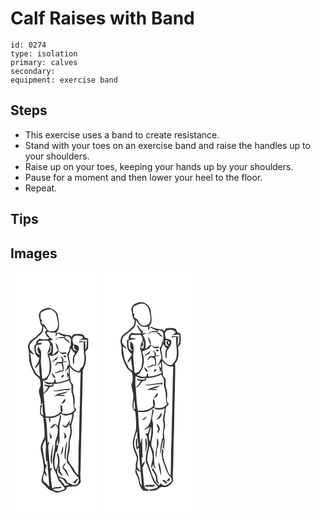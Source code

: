 # Calf Raises with Band
> 

``` 
id: 0274 
type: isolation 
primary: calves 
secondary:  
equipment: exercise band 
``` 

## Steps

 - This exercise uses a band to create resistance.
 - Stand with your toes on an exercise band and raise the handles up to your shoulders.
 - Raise up on your toes, keeping your hands up by your shoulders.
 - Pause for a moment and then lower your heel to the floor.
 - Repeat.

## Tips


## Images

<svg width="144" height="384" viewBox="0 0 108 288" xmlns="http://www.w3.org/2000/svg">
  <g fill="#FFF">
    <path d="M0 0h108v288H0V0m36.9 46.05c-2.28 2.05-3.51 5.59-2.44 8.58 1.03 3.38.49 7.47 3.37 10.05-.05 1.81.2 3.71-.53 5.44-.84 2.86-3.83 4.15-5.62 6.34-2.64 3.17-7.05 4.39-9.14 8.08-1.24 2.25-2.09 5-1.26 7.54 1.74 5.46.33 11.32 1.8 16.83 1.24 4.42 3.37 8.5 5.25 12.67 1.58 3.16 5.6 4.2 6.95 7.52.56 1.9.74 3.91.82 5.9.16 2.84-2.01 5.17-2.08 7.97.56 5.26 3.1 10.26 2.32 15.64.37.03 1.1.09 1.47.11.39-.89.77-1.78 1.14-2.68-.96 5.33-.37 10.74.31 16.07-.57-.38-1.71-1.12-2.28-1.49-.85-3.85-.09-7.74.97-11.46-.57.24-1.7.73-2.27.97.13 3.26-.42 6.51-.13 9.77.15 2.74 4.23 3.2 3.97 6.05.57 7.35 1.73 14.71 1.35 22.09-2.09 5.05-5.56 10.17-4.41 15.91 1.54 9.7 5.63 19.74 2.2 29.49-.99 3.26-2.93 7.93.43 10.44 2.41 2.04 4.42 4.49 6.71 6.66 1.8 1.8 4.62 1.59 6.61 3.07 3.75 2.74 8.36-.01 12.16-1.21 1.81-.41 2.81-2 2.82-3.79 2.81-.89 5.69-1.53 8.66-1.28 3.55.26 6.72-2.4 8.34-5.31-.51-4.98-.92-9.95-.29-14.95.33-26.52 1.42-53.02 1.7-79.55.69-13.3.45-26.64 1.02-39.94 3.89-6.47 4.79-14.48 2.77-21.76 1.38-1.72 3.67-3.25 3.55-5.71.15-3.37.13-6.74.02-10.11-1.31-.43-2.62-.86-3.94-1.26-.73-1.25-1.27-2.66-2.36-3.65-3.73-1.31-7.87-1.02-11.67-.1-.58 1.01-1.17 2.02-1.75 3.04l-2.29-2.13c-4.49-.29-8.97-1.03-13.03-3.06-.83.16-2.49.47-3.32.62.97-1.88 2.25-3.6 3.07-5.56 1.02-4.95-.22-9.97-.85-14.88-.42-4.89-4.86-8.43-9.38-9.5-3.76-1.24-7.37 1.13-10.74 2.53z"/>
    <path d="M37.21 48.03c3.77-1.85 8.08-4.06 12.37-2.72 2.17 1.36 4.58 3.08 5.22 5.71 1.32 4.98 2.87 10.18 1.86 15.37-1.41 4.2-6.44 6.09-10.42 4.41-2.68-1.44-3.34-4.65-5.02-6.94-1.2-.88-2.73-1.27-3.76-2.36-.93-1.29.04-2.6.52-3.84-.43-.27-1.3-.8-1.73-1.07-.09-2.76-1.14-6.36.96-8.56zM39.44 64.63c1.37 1.9 2.72 3.84 4.31 5.58-.8.44-1.6.86-2.41 1.28.91 2.96 1.92 6.91 5.4 7.66-.66.49-1.31.99-1.95 1.5-3.31.04-6.69.46-9.88-.64-2.56 1.39-4.44 3.8-4.36 6.82-.41.24-1.24.71-1.66.95-.63 5.69.07 12.68 5.92 15.43-.8 1.85-1.07 3.87-1.81 5.73-1.56 2.16-3.36 4.25-3.75 6.99 2.31-1.32 3.33-3.97 5.33-5.66-.5 5.09.18 10.19.9 15.22-2.67-1.79-5.54-3.61-6.25-7-4.68-6.39-4.29-14.58-5.66-22.02 1.52 1.01 3.06 2.02 4.72 2.8-1.24-2.48-3.15-4.5-4.99-6.54-.58-2.4-.73-5.37.97-7.38 2.26-3.15 5.97-4.74 8.55-7.57 1.99-2.21 5.04-3.71 5.83-6.78.8-2.03.89-4.22.79-6.37z"/>
    <path d="M43.17 72.95c.64-.44 1.28-.88 1.93-1.31 2.86 1.43 6.1 1.33 9.18.91-.07 1.64-.04 3.29 0 4.93.74-1.43 1.56-2.84 2.63-4.06 2.63 1.97 5.73 3.04 8.72 4.32-3.9.4-10.23-.57-11.55 4.34 1.02-.86 1.99-1.79 2.95-2.71 2.61-.09 5.22-.15 7.84-.27l-.55 1.28c2.57 1.39 4.72 3.38 6.99 5.18-.63-3.06-3.27-4.8-5.97-5.87.16-.67.49-2.01.65-2.69 2.98-.35 5.42 1.03 6.68 3.77-.4 2.51-.44 5.06-.33 7.61-.33.36-.98 1.09-1.3 1.45.18 3.1-1.09 5.87-3 8.23.33 3 .79 5.99 1.7 8.88.24 1.82 1.24 4.59-1.18 5.38-.45 1.47-.91 2.94-1.37 4.41-.88.87-1.74 1.76-2.58 2.66 2.16-.74 3.89-2.24 5.2-4.09-.16 2.66-.02 5.31.23 7.95-.76-1.35-1.57-2.66-2.55-3.85.3 2.68.65 5.35.9 8.04.4-.93 1.21-2.8 1.61-3.74.09 1.61.05 3.23-.05 4.84-4.7 2.47-9.94 3.34-15.13 4.13-.48-.87-.98-1.84-.46-2.84-.42-.56-.83-1.1-1.24-1.65-.39 1.46-.8 2.93-1.26 4.37-3.96.7-7.83-.35-11.58-1.58 1.46 3.73 6.97 4.57 10.18 2.87-.21.77-.42 1.55-.61 2.33-2.89.07-5.71-.43-8.51-1.05l-1.29.96c1.69.68 3.43 1.24 5.16 1.81-1.3 2.86-3.22 5.35-5.58 7.43-.41-4.9-.74-9.82-.47-14.74 1.9-.68 4.48-.75 5.37-2.91 1.19-2.23 2.51-4.4 3.51-6.72 2.13-7.1.39-14.4-1.69-21.27.67.3 2.03.9 2.71 1.19 3.31-.93 7.88-1.55 8.39-5.79 1.56 1.25 3.03 2.7 4.88 3.55 1.74.03 3.43-.54 5.12-.89-.72-2.18-2.88-1.05-4.5-.99-2.25.41-4.07-1.36-5.8-2.51 1.12-3.56-1.1-6.88-3.22-9.55.59 3.26 1.77 6.37 2.83 9.49-2.05 2.04-4.18 4-6.61 5.58 1.09-4.56 1.38-9.31.25-13.89-.99-.91-1.97-1.82-2.95-2.74 1.09-1.79 3.05-1.98 4.98-2.07-4.76-.23-6.8-4.74-9.26-8.11m20.6 28.08c.2 1.28 2.91 2.1 2.95.35-.19-1.29-2.91-2.08-2.95-.35M49.5 108.5c2.09-1.33 4.18-2.67 6.37-3.83.38-1.16.77-2.31 1.14-3.47-2.31 2.65-5.87 4.09-7.51 7.3m10.31-6.92c.71.9 1.44 1.79 2.18 2.67-.08 1.22-.16 2.44-.25 3.67-1.82.04-3.65-.05-5.46.17-1.53 1.41-2.42 3.34-3.33 5.18 1.45-1.14 2.73-2.46 3.99-3.79 1.32.1 2.64.19 3.96.27 1.59 2.74 2.19 5.82 1.53 8.95-.84-.14-2.54-.41-3.38-.55-1.09.72-2.17 1.44-3.25 2.17-.79.09-2.38.25-3.17.33 2.06 1.77 4.58.34 6.49-.9 1.47-.16 2.94-.32 4.42-.47.52-3.69.23-7.4-.99-10.93 1.79-.31 4.03.26 5.26-1.49l-4.69.84c1.18-2.82-.02-5.92-3.31-6.12m-10.49 19.27c.8 2.55 1.48 6.13 4.81 6.21-.97-2.51-2.75-4.53-4.81-6.21m14.04 2.33c-1.3.45-2.58 2.08-2.14 3.48 1.45.58 3.73-2.76 2.14-3.48z"/>
    <path d="M75.69 77.93c2.54-2.79 6.78-1.26 10-.82l1.48 2.2c-1.63 1.04-3.41 1.8-5.24 2.43 3.18-.26 6.37-.59 9.57-.47l.61 2.57c-3.07-.35-6.14-.72-9.22-.94-.18.42-.55 1.26-.73 1.68 1.87-.16 3.74-.33 5.61-.51-.04 5.51-.1 11.07.82 16.52.5 4.48-.37 9.03-1.94 13.23-.48.21-1.45.64-1.93.85-.94 1.6-1.47 4.48-3.83 4.36-3.92-1.16-7.14-4.04-9.47-7.33 0-3.28-.68-6.49-1.39-9.67-.91-3.77 2.33-6.85 2.2-10.58 1.43 2.35 3.31 4.36 5.29 6.26-3.53 3.57-2.85 8.56-2.16 13.05.26-.29.79-.86 1.05-1.15.02-2.13-.12-4.27.01-6.4 1.19-4.45 5.98-7.38 5.71-12.32-.51-2.93-3.63-3.46-5.98-4.2l.12 4.52c.85 1.62 2.65 2.49 3.9 3.79-1.66-.59-3.31-1.21-4.95-1.82-.12-1.58-.25-3.15-.4-4.72l.99-.45c-.58-3.24-2.86-7.25-.12-10.08zM35.97 82.51c3.2.3 6.69-1.18 9.68.41 4.13 4.49-.37 10.16-1.41 14.93 1.52-.93 3.42-1.93 3.79-3.85.05-1.66-.22-3.31-.2-4.97.31-.12.95-.36 1.26-.48-.07 2.5-.27 4.99-.49 7.47-1.46.89-2.88 1.84-4.25 2.87 2.88 6.95 3.37 14.69 1.92 22.04-1.09 3.6-3.82 7.65-8.08 7.27-.73-5.72-.8-11.5-1.57-17.22-.65-4.7.47-9.4.13-14.09.03-3.09-2.42-5.27-3.54-7.97-.3 1.25-.62 2.48-.95 3.72.32 1.32.61 2.65.88 3.98.82.91 1.62 1.82 2.41 2.75-1.84-.24-3.34-1.25-4.48-2.66-.68-2.92-.89-5.9-.05-8.82 2.16-.6 4.41-.8 6.59-1.28.38-2.42-3.55-1.01-4.98-1.72.82-1.16 1.57-2.82 3.34-2.38z"/>
    <path d="M89.21 84.25l2.44-.1c-.45 3.02.35 6.42-1.91 8.89.02-2.94.65-5.98-.53-8.79zM70.66 113.26c3.29 3.95 7.93 8.42 13.55 6.96-.88 16.56-.51 33.18-1.29 49.75-.49 13-.29 26.03-1.16 39.02-.12 11.54-.19 23.08-.47 34.62-3.71-2.2-4.47-6.65-7.14-9.74-2.04-2.39-3.45-5.2-5.07-7.88-.06-3.41.46-6.78 1.37-10.06 1.5-5.48-.41-11.39 1.74-16.75 1.73-4.57 1.53-9.53.78-14.27.54-4.72 2.87-9.15 2.79-14.01-.17-2.24 2.15-3.45 3.26-5.12-.88-1.78-2.83-3.42-2.43-5.59.73-4.7.79-9.62-.89-14.13-1.35-3.48-.02-7.22-.62-10.81-1-1.24-1.95-2.51-2.93-3.75-1.03-6.03-.88-12.16-1.49-18.24z"/>
    <path d="M51.49 134.14c6.4.39 12.8-1.41 18.63-3.94 1 1.98 2.23 3.85 3.07 5.91.04 3.33-.63 6.73.67 9.93 2.34 6.37.59 13.42 3.19 19.69-1.71 1.34-3.31 2.86-5.26 3.85-3.34 1.26-6.92.35-10.37.32 1.55-2.8.58-5.99.56-8.99-.54-.62-1.09-1.24-1.64-1.86-.4 2.83-.61 5.73.24 8.51-4.56 5.24-11.78 6.36-18.36 5.76-1.44-8.85-1.29-17.88-2.73-26.73 2.75-2.39 5.81-4.67 7.15-8.21 1.72-.54 3.44-1.11 5.15-1.7-.08-.64-.23-1.9-.3-2.54m-1.73 8.43c4.74 1.11 9.55.28 14.21-.75 2.64-.73 6.5 1.47 8.06-1.5-7.48-.74-14.79 2.09-22.27 2.25m2.39 6.6c4.35-1.68 8.81.24 13.26-.45-1.84-1.75-4.45-1.07-6.72-1.07 3.2-1.43 7.39-1.38 9.68-4.31-5.49 1.61-11.56 2.28-16.22 5.83m12.97 2.98c-1.4 2.13-2.9 4.2-4.26 6.36 2.41-.74 6.7-3.65 4.26-6.36z"/>
    <path d="M60.22 170.19c2.19.9 4.33 2.21 6.8 2.11 2.44-.21 4.78-1.02 7.14-1.63-.22 3.75-1.27 7.35-2.16 10.98-.28.2-.84.62-1.12.82.08-1.19.23-3.57.3-4.76-1.94 2.29-2.65 5.55-5.14 7.37-1.42-.62-2.77-1.37-4.15-2.05.96 1.92 2.55 4.05 5 3.67 1.78-.84 3.14-2.45 3.52-4.41.76 2.55 1.19 5.19 1.48 7.83.43 5.44-2.63 10.43-2.32 15.86.57 7.68-3.37 15.13-1.59 22.78 4.85 4.78 6.7 11.81 11.94 16.26 2.14 1.86 2.79 4.98 1.44 7.49-.81 2.61-3.89 2.67-6.04 3.46-2.06-1.59-4.49-2.51-6.97-3.19-.86-1.44-1.58-2.98-2.64-4.29-2.34-2.04-5.69-2.06-8.28-3.64-1.68-3.61-2.11-7.69.23-11.15-.09 2.11-.64 4.24-.24 6.33 1.37 1.95 3.26 3.46 4.91 5.16-.14-2.26-1.4-4.05-2.69-5.8-.48-2.22.6-4.95-1.34-6.66 1.17-5.21.66-10.67-1.61-15.51-1.57.14-.51 3-.48 3.93 1.39 5.43 1.08 11.34-1.85 16.23-3.09-6.92-1.07-14.77.1-21.95.35.08 1.05.23 1.4.3.85-2.78 1.18-5.69 1.73-8.54-1.02.01-1.76.6-2.34 1.4.25-3.02.51-6.08 1.49-8.96.14 2.5-.48 5.25 1.12 7.43 2.17-6.23.25-12.67 1.08-19.04-.98-5.34 1.93-10.3 1.75-15.58-.3-.3-.9-.91-1.2-1.21-.56 4.65-1.65 9.2-2.8 13.74-.39-.52-1.17-1.55-1.56-2.06-.9-.18-1.81-.35-2.71-.53-1.74 1.52-3.53 2.99-5.12 4.68 3.07.74 4.87-2.01 6.65-3.93 3.97 3.19 3.01 8.41 2.17 12.81-.94 3.35-2.75 6.52-2.56 10.11-.04 7.42-2.82 14.51-2.72 21.92 0 2.82.77 5.56 1.16 8.33 2.05 4.04 4.09 8.13 5.11 12.57.45 2.35 2.87 3.42 4.05 5.34 1.15 1.77 2.6 3.31 3.84 5.03-.07 1.65-1.9 1.98-3.11 2.57-3.5 1.65-7.85 1.12-11.09-.82 3.21-2.29 7.4-.21 10.71-2.43-1.17-1.71-2.96-.61-4.48-.27-2.52-.74-4.81.35-6.99 1.49-1.21-6.51-1.7-13.12-2.01-19.72-.2-1.74 1.08-3.1 1.79-4.57l-2.38.24c-.54-8.26-1.54-16.49-2.09-24.75-.33-2.43.68-4.69 1.5-6.9-.55.19-1.65.56-2.21.74-.82-9.94-.51-19.95-2.41-29.79.96 0 2.88-.01 3.84-.01.12 1.61.23 3.23.34 4.85.35-.01 1.04-.01 1.38-.01-.09-1.56-.19-3.12-.3-4.68 4.76.13 9.21-1.9 12.73-4.99m-12.23 30.06c2.64-.37.78-3.48 1.04-5.13l-1.06.59c-.1-1.17-.19-2.35-.28-3.52l1.14-.65c-3.07 1.42-1.64 6.07-.84 8.71m15.79-8.14c.35 1.37.74 2.74 1.17 4.09-.22 1.16-.44 2.33-.55 3.52 1.14-.13 2.05-.86 2.63-1.81.38-2.42-1.64-4.32-3.25-5.8m2.26 16.88c-.66 4.95-1.73 10.01-.82 15.01l1.29 1.07c-.78-7.29.87-14.47 1.54-21.68a12.215 12.215 0 0 0-2.01 5.6m-17.32 9.5c-.34 3.95-1.46 8.55 1.09 12.01.17-7.91.16-15.86 1.67-23.66-2.04 3.51-1.93 7.77-2.76 11.65m14.15-9.72c-1.11 3.56-1.89 7.22-2.45 10.91 2.88-2.63 3.26-7.28 2.45-10.91m-.59 25.94c2.94 3.5 4.94 7.61 7.48 11.37-.21-2.83-1.35-5.44-2.72-7.89a623.66 623.66 0 0 1-3.53-3.74c.94-1.6 1.82-3.24 2.6-4.92-2.64.32-2.82 3.26-3.83 5.18m15.22 15.94c-.87.45-1.74.89-2.61 1.34 1.09.69 2.19 1.38 3.28 2.07.17-.59.52-1.79.69-2.39.83-1.17 1.63-2.36 2.39-3.58-1.94-.37-2.84 1.2-3.75 2.56zM41.82 200.91c1.72 8.77-.66 17.63 1.13 26.37.3-.13.91-.4 1.22-.54.41 10.42 2.15 20.74 2.34 31.16-1.92-2.89-4.66-4.95-7.2-7.23-.92-3.13.49-6.36 1.21-9.39.82 1.4 1.62 2.8 2.47 4.19 1.05-2.58-.55-4.9-1.49-7.22.52-2.16 1.23-4.25 1.84-6.38l-1.72-1.4c-.28-2.19-.59-4.37-1.13-6.51-1.28-4.55-1.07-9.35-2.26-13.92.53-3.25 2.22-6.17 3.59-9.13z"/>
    <path d="M57.91 246.61c2.56.99 5.66 1.74 6.87 4.52 1.05 2.51 3.47 3.74 5.98 4.35-1.95-.09-3.8.5-5.56 1.28-1.53-4.08-5.58-6.28-7.29-10.15z"/>
  </g>
  <g fill="#333">
    <path d="M36.9 46.05c3.37-1.4 6.98-3.77 10.74-2.53 4.52 1.07 8.96 4.61 9.38 9.5.63 4.91 1.87 9.93.85 14.88-.82 1.96-2.1 3.68-3.07 5.56.83-.15 2.49-.46 3.32-.62 4.06 2.03 8.54 2.77 13.03 3.06l2.29 2.13c.58-1.02 1.17-2.03 1.75-3.04 3.8-.92 7.94-1.21 11.67.1 1.09.99 1.63 2.4 2.36 3.65 1.32.4 2.63.83 3.94 1.26.11 3.37.13 6.74-.02 10.11.12 2.46-2.17 3.99-3.55 5.71 2.02 7.28 1.12 15.29-2.77 21.76-.57 13.3-.33 26.64-1.02 39.94-.28 26.53-1.37 53.03-1.7 79.55-.63 5-.22 9.97.29 14.95-1.62 2.91-4.79 5.57-8.34 5.31-2.97-.25-5.85.39-8.66 1.28-.01 1.79-1.01 3.38-2.82 3.79-3.8 1.2-8.41 3.95-12.16 1.21-1.99-1.48-4.81-1.27-6.61-3.07-2.29-2.17-4.3-4.62-6.71-6.66-3.36-2.51-1.42-7.18-.43-10.44 3.43-9.75-.66-19.79-2.2-29.49-1.15-5.74 2.32-10.86 4.41-15.91.38-7.38-.78-14.74-1.35-22.09.26-2.85-3.82-3.31-3.97-6.05-.29-3.26.26-6.51.13-9.77.57-.24 1.7-.73 2.27-.97-1.06 3.72-1.82 7.61-.97 11.46.57.37 1.71 1.11 2.28 1.49-.68-5.33-1.27-10.74-.31-16.07-.37.9-.75 1.79-1.14 2.68-.37-.02-1.1-.08-1.47-.11.78-5.38-1.76-10.38-2.32-15.64.07-2.8 2.24-5.13 2.08-7.97-.08-1.99-.26-4-.82-5.9-1.35-3.32-5.37-4.36-6.95-7.52-1.88-4.17-4.01-8.25-5.25-12.67-1.47-5.51-.06-11.37-1.8-16.83-.83-2.54.02-5.29 1.26-7.54 2.09-3.69 6.5-4.91 9.14-8.08 1.79-2.19 4.78-3.48 5.62-6.34.73-1.73.48-3.63.53-5.44-2.88-2.58-2.34-6.67-3.37-10.05-1.07-2.99.16-6.53 2.44-8.58m.31 1.98c-2.1 2.2-1.05 5.8-.96 8.56.43.27 1.3.8 1.73 1.07-.48 1.24-1.45 2.55-.52 3.84 1.03 1.09 2.56 1.48 3.76 2.36 1.68 2.29 2.34 5.5 5.02 6.94 3.98 1.68 9.01-.21 10.42-4.41 1.01-5.19-.54-10.39-1.86-15.37-.64-2.63-3.05-4.35-5.22-5.71-4.29-1.34-8.6.87-12.37 2.72m2.23 16.6c.1 2.15.01 4.34-.79 6.37-.79 3.07-3.84 4.57-5.83 6.78-2.58 2.83-6.29 4.42-8.55 7.57-1.7 2.01-1.55 4.98-.97 7.38 1.84 2.04 3.75 4.06 4.99 6.54-1.66-.78-3.2-1.79-4.72-2.8 1.37 7.44.98 15.63 5.66 22.02.71 3.39 3.58 5.21 6.25 7-.72-5.03-1.4-10.13-.9-15.22-2 1.69-3.02 4.34-5.33 5.66.39-2.74 2.19-4.83 3.75-6.99.74-1.86 1.01-3.88 1.81-5.73-5.85-2.75-6.55-9.74-5.92-15.43.42-.24 1.25-.71 1.66-.95-.08-3.02 1.8-5.43 4.36-6.82 3.19 1.1 6.57.68 9.88.64.64-.51 1.29-1.01 1.95-1.5-3.48-.75-4.49-4.7-5.4-7.66.81-.42 1.61-.84 2.41-1.28-1.59-1.74-2.94-3.68-4.31-5.58m3.73 8.32c2.46 3.37 4.5 7.88 9.26 8.11-1.93.09-3.89.28-4.98 2.07.98.92 1.96 1.83 2.95 2.74 1.13 4.58.84 9.33-.25 13.89 2.43-1.58 4.56-3.54 6.61-5.58-1.06-3.12-2.24-6.23-2.83-9.49 2.12 2.67 4.34 5.99 3.22 9.55 1.73 1.15 3.55 2.92 5.8 2.51 1.62-.06 3.78-1.19 4.5.99-1.69.35-3.38.92-5.12.89-1.85-.85-3.32-2.3-4.88-3.55-.51 4.24-5.08 4.86-8.39 5.79-.68-.29-2.04-.89-2.71-1.19 2.08 6.87 3.82 14.17 1.69 21.27-1 2.32-2.32 4.49-3.51 6.72-.89 2.16-3.47 2.23-5.37 2.91-.27 4.92.06 9.84.47 14.74 2.36-2.08 4.28-4.57 5.58-7.43-1.73-.57-3.47-1.13-5.16-1.81l1.29-.96c2.8.62 5.62 1.12 8.51 1.05.19-.78.4-1.56.61-2.33-3.21 1.7-8.72.86-10.18-2.87 3.75 1.23 7.62 2.28 11.58 1.58.46-1.44.87-2.91 1.26-4.37.41.55.82 1.09 1.24 1.65-.52 1-.02 1.97.46 2.84 5.19-.79 10.43-1.66 15.13-4.13.1-1.61.14-3.23.05-4.84-.4.94-1.21 2.81-1.61 3.74-.25-2.69-.6-5.36-.9-8.04.98 1.19 1.79 2.5 2.55 3.85-.25-2.64-.39-5.29-.23-7.95-1.31 1.85-3.04 3.35-5.2 4.09.84-.9 1.7-1.79 2.58-2.66.46-1.47.92-2.94 1.37-4.41 2.42-.79 1.42-3.56 1.18-5.38-.91-2.89-1.37-5.88-1.7-8.88 1.91-2.36 3.18-5.13 3-8.23.32-.36.97-1.09 1.3-1.45-.11-2.55-.07-5.1.33-7.61-1.26-2.74-3.7-4.12-6.68-3.77-.16.68-.49 2.02-.65 2.69 2.7 1.07 5.34 2.81 5.97 5.87-2.27-1.8-4.42-3.79-6.99-5.18l.55-1.28c-2.62.12-5.23.18-7.84.27-.96.92-1.93 1.85-2.95 2.71 1.32-4.91 7.65-3.94 11.55-4.34-2.99-1.28-6.09-2.35-8.72-4.32-1.07 1.22-1.89 2.63-2.63 4.06-.04-1.64-.07-3.29 0-4.93-3.08.42-6.32.52-9.18-.91-.65.43-1.29.87-1.93 1.31m32.52 4.98c-2.74 2.83-.46 6.84.12 10.08l-.99.45c.15 1.57.28 3.14.4 4.72 1.64.61 3.29 1.23 4.95 1.82-1.25-1.3-3.05-2.17-3.9-3.79l-.12-4.52c2.35.74 5.47 1.27 5.98 4.2.27 4.94-4.52 7.87-5.71 12.32-.13 2.13.01 4.27-.01 6.4-.26.29-.79.86-1.05 1.15-.69-4.49-1.37-9.48 2.16-13.05-1.98-1.9-3.86-3.91-5.29-6.26.13 3.73-3.11 6.81-2.2 10.58.71 3.18 1.39 6.39 1.39 9.67 2.33 3.29 5.55 6.17 9.47 7.33 2.36.12 2.89-2.76 3.83-4.36.48-.21 1.45-.64 1.93-.85 1.57-4.2 2.44-8.75 1.94-13.23-.92-5.45-.86-11.01-.82-16.52-1.87.18-3.74.35-5.61.51.18-.42.55-1.26.73-1.68 3.08.22 6.15.59 9.22.94l-.61-2.57c-3.2-.12-6.39.21-9.57.47 1.83-.63 3.61-1.39 5.24-2.43l-1.48-2.2c-3.22-.44-7.46-1.97-10 .82m-39.72 4.58c-1.77-.44-2.52 1.22-3.34 2.38 1.43.71 5.36-.7 4.98 1.72-2.18.48-4.43.68-6.59 1.28-.84 2.92-.63 5.9.05 8.82 1.14 1.41 2.64 2.42 4.48 2.66-.79-.93-1.59-1.84-2.41-2.75-.27-1.33-.56-2.66-.88-3.98.33-1.24.65-2.47.95-3.72 1.12 2.7 3.57 4.88 3.54 7.97.34 4.69-.78 9.39-.13 14.09.77 5.72.84 11.5 1.57 17.22 4.26.38 6.99-3.67 8.08-7.27 1.45-7.35.96-15.09-1.92-22.04 1.37-1.03 2.79-1.98 4.25-2.87.22-2.48.42-4.97.49-7.47-.31.12-.95.36-1.26.48-.02 1.66.25 3.31.2 4.97-.37 1.92-2.27 2.92-3.79 3.85 1.04-4.77 5.54-10.44 1.41-14.93-2.99-1.59-6.48-.11-9.68-.41m53.24 1.74c1.18 2.81.55 5.85.53 8.79 2.26-2.47 1.46-5.87 1.91-8.89l-2.44.1m-18.55 29.01c.61 6.08.46 12.21 1.49 18.24.98 1.24 1.93 2.51 2.93 3.75.6 3.59-.73 7.33.62 10.81 1.68 4.51 1.62 9.43.89 14.13-.4 2.17 1.55 3.81 2.43 5.59-1.11 1.67-3.43 2.88-3.26 5.12.08 4.86-2.25 9.29-2.79 14.01.75 4.74.95 9.7-.78 14.27-2.15 5.36-.24 11.27-1.74 16.75-.91 3.28-1.43 6.65-1.37 10.06 1.62 2.68 3.03 5.49 5.07 7.88 2.67 3.09 3.43 7.54 7.14 9.74.28-11.54.35-23.08.47-34.62.87-12.99.67-26.02 1.16-39.02.78-16.57.41-33.19 1.29-49.75-5.62 1.46-10.26-3.01-13.55-6.96m-19.17 20.88c.07.64.22 1.9.3 2.54-1.71.59-3.43 1.16-5.15 1.7-1.34 3.54-4.4 5.82-7.15 8.21 1.44 8.85 1.29 17.88 2.73 26.73 6.58.6 13.8-.52 18.36-5.76-.85-2.78-.64-5.68-.24-8.51.55.62 1.1 1.24 1.64 1.86.02 3 .99 6.19-.56 8.99 3.45.03 7.03.94 10.37-.32 1.95-.99 3.55-2.51 5.26-3.85-2.6-6.27-.85-13.32-3.19-19.69-1.3-3.2-.63-6.6-.67-9.93-.84-2.06-2.07-3.93-3.07-5.91-5.83 2.53-12.23 4.33-18.63 3.94m8.73 36.05c-3.52 3.09-7.97 5.12-12.73 4.99.11 1.56.21 3.12.3 4.68-.34 0-1.03 0-1.38.01-.11-1.62-.22-3.24-.34-4.85-.96 0-2.88.01-3.84.01 1.9 9.84 1.59 19.85 2.41 29.79.56-.18 1.66-.55 2.21-.74-.82 2.21-1.83 4.47-1.5 6.9.55 8.26 1.55 16.49 2.09 24.75l2.38-.24c-.71 1.47-1.99 2.83-1.79 4.57.31 6.6.8 13.21 2.01 19.72 2.18-1.14 4.47-2.23 6.99-1.49 1.52-.34 3.31-1.44 4.48.27-3.31 2.22-7.5.14-10.71 2.43 3.24 1.94 7.59 2.47 11.09.82 1.21-.59 3.04-.92 3.11-2.57-1.24-1.72-2.69-3.26-3.84-5.03-1.18-1.92-3.6-2.99-4.05-5.34-1.02-4.44-3.06-8.53-5.11-12.57-.39-2.77-1.16-5.51-1.16-8.33-.1-7.41 2.68-14.5 2.72-21.92-.19-3.59 1.62-6.76 2.56-10.11.84-4.4 1.8-9.62-2.17-12.81-1.78 1.92-3.58 4.67-6.65 3.93 1.59-1.69 3.38-3.16 5.12-4.68.9.18 1.81.35 2.71.53.39.51 1.17 1.54 1.56 2.06 1.15-4.54 2.24-9.09 2.8-13.74.3.3.9.91 1.2 1.21.18 5.28-2.73 10.24-1.75 15.58-.83 6.37 1.09 12.81-1.08 19.04-1.6-2.18-.98-4.93-1.12-7.43-.98 2.88-1.24 5.94-1.49 8.96.58-.8 1.32-1.39 2.34-1.4-.55 2.85-.88 5.76-1.73 8.54-.35-.07-1.05-.22-1.4-.3-1.17 7.18-3.19 15.03-.1 21.95 2.93-4.89 3.24-10.8 1.85-16.23-.03-.93-1.09-3.79.48-3.93 2.27 4.84 2.78 10.3 1.61 15.51 1.94 1.71.86 4.44 1.34 6.66 1.29 1.75 2.55 3.54 2.69 5.8-1.65-1.7-3.54-3.21-4.91-5.16-.4-2.09.15-4.22.24-6.33-2.34 3.46-1.91 7.54-.23 11.15 2.59 1.58 5.94 1.6 8.28 3.64 1.06 1.31 1.78 2.85 2.64 4.29 2.48.68 4.91 1.6 6.97 3.19 2.15-.79 5.23-.85 6.04-3.46 1.35-2.51.7-5.63-1.44-7.49-5.24-4.45-7.09-11.48-11.94-16.26-1.78-7.65 2.16-15.1 1.59-22.78-.31-5.43 2.75-10.42 2.32-15.86-.29-2.64-.72-5.28-1.48-7.83-.38 1.96-1.74 3.57-3.52 4.41-2.45.38-4.04-1.75-5-3.67 1.38.68 2.73 1.43 4.15 2.05 2.49-1.82 3.2-5.08 5.14-7.37-.07 1.19-.22 3.57-.3 4.76.28-.2.84-.62 1.12-.82.89-3.63 1.94-7.23 2.16-10.98-2.36.61-4.7 1.42-7.14 1.63-2.47.1-4.61-1.21-6.8-2.11m-18.4 30.72c-1.37 2.96-3.06 5.88-3.59 9.13 1.19 4.57.98 9.37 2.26 13.92.54 2.14.85 4.32 1.13 6.51l1.72 1.4c-.61 2.13-1.32 4.22-1.84 6.38.94 2.32 2.54 4.64 1.49 7.22-.85-1.39-1.65-2.79-2.47-4.19-.72 3.03-2.13 6.26-1.21 9.39 2.54 2.28 5.28 4.34 7.2 7.23-.19-10.42-1.93-20.74-2.34-31.16-.31.14-.92.41-1.22.54-1.79-8.74.59-17.6-1.13-26.37m16.09 45.7c1.71 3.87 5.76 6.07 7.29 10.15 1.76-.78 3.61-1.37 5.56-1.28-2.51-.61-4.93-1.84-5.98-4.35-1.21-2.78-4.31-3.53-6.87-4.52z"/>
    <path d="M63.77 101.03c.04-1.73 2.76-.94 2.95.35-.04 1.75-2.75.93-2.95-.35zM49.5 108.5c1.64-3.21 5.2-4.65 7.51-7.3-.37 1.16-.76 2.31-1.14 3.47-2.19 1.16-4.28 2.5-6.37 3.83zM59.81 101.58c3.29.2 4.49 3.3 3.31 6.12l4.69-.84c-1.23 1.75-3.47 1.18-5.26 1.49 1.22 3.53 1.51 7.24.99 10.93-1.48.15-2.95.31-4.42.47-1.91 1.24-4.43 2.67-6.49.9.79-.08 2.38-.24 3.17-.33 1.08-.73 2.16-1.45 3.25-2.17.84.14 2.54.41 3.38.55.66-3.13.06-6.21-1.53-8.95-1.32-.08-2.64-.17-3.96-.27-1.26 1.33-2.54 2.65-3.99 3.79.91-1.84 1.8-3.77 3.33-5.18 1.81-.22 3.64-.13 5.46-.17.09-1.23.17-2.45.25-3.67-.74-.88-1.47-1.77-2.18-2.67zM49.32 120.85c2.06 1.68 3.84 3.7 4.81 6.21-3.33-.08-4.01-3.66-4.81-6.21zM63.36 123.18c1.59.72-.69 4.06-2.14 3.48-.44-1.4.84-3.03 2.14-3.48zM49.76 142.57c7.48-.16 14.79-2.99 22.27-2.25-1.56 2.97-5.42.77-8.06 1.5-4.66 1.03-9.47 1.86-14.21.75zM52.15 149.17c4.66-3.55 10.73-4.22 16.22-5.83-2.29 2.93-6.48 2.88-9.68 4.31 2.27 0 4.88-.68 6.72 1.07-4.45.69-8.91-1.23-13.26.45zM65.12 152.15c2.44 2.71-1.85 5.62-4.26 6.36 1.36-2.16 2.86-4.23 4.26-6.36zM47.99 200.25c-.8-2.64-2.23-7.29.84-8.71l-1.14.65c.09 1.17.18 2.35.28 3.52l1.06-.59c-.26 1.65 1.6 4.76-1.04 5.13zM63.78 192.11c1.61 1.48 3.63 3.38 3.25 5.8-.58.95-1.49 1.68-2.63 1.81.11-1.19.33-2.36.55-3.52a73.21 73.21 0 0 1-1.17-4.09zM66.04 208.99c.2-2.01.89-3.93 2.01-5.6-.67 7.21-2.32 14.39-1.54 21.68L65.22 224c-.91-5 .16-10.06.82-15.01zM48.72 218.49c.83-3.88.72-8.14 2.76-11.65-1.51 7.8-1.5 15.75-1.67 23.66-2.55-3.46-1.43-8.06-1.09-12.01zM62.87 208.77c.81 3.63.43 8.28-2.45 10.91.56-3.69 1.34-7.35 2.45-10.91zM62.28 234.71c1.01-1.92 1.19-4.86 3.83-5.18a57.75 57.75 0 0 1-2.6 4.92c1.17 1.25 2.35 2.5 3.53 3.74 1.37 2.45 2.51 5.06 2.72 7.89-2.54-3.76-4.54-7.87-7.48-11.37zM77.5 250.65c.91-1.36 1.81-2.93 3.75-2.56-.76 1.22-1.56 2.41-2.39 3.58-.17.6-.52 1.8-.69 2.39-1.09-.69-2.19-1.38-3.28-2.07.87-.45 1.74-.89 2.61-1.34z"/>
  </g>
</svg>

<svg width="144" height="384" viewBox="0 0 108 288" xmlns="http://www.w3.org/2000/svg">
  <g fill="#FFF">
    <path d="M0 0h108v288H0V0m40.41 37.5c-4.55.77-7.43 5.82-5.95 10.13 1.02 3.41.53 7.47 3.37 10.11.08 2.75.06 5.96-2.13 7.97-2.16 1.84-4.1 3.91-6.2 5.81-3.06 2.09-6.66 4.14-7.84 7.91-1.93 4.47 1.24 8.95.61 13.56-.59 7.97 2.92 15.32 6.44 22.22 1.61 2.4 4.52 3.53 6.09 5.97.93 2.49.79 5.22.92 7.84.09 2.44-1.63 4.51-1.69 6.93.5 4.1 1.91 8.03 2.46 12.12-.11 4.96-1.49 9.87-.93 14.86.42 2.34 3.38 3.37 3.32 5.92.73 6.89 1.29 13.85.59 20.77-1.53 6.4-4.65 12.76-3.41 19.5.43 4.61 3.02 8.55 4.33 12.9 1.11 3.8-1.91 7.35-1.06 11.17.4 2.3-.73 4.55-.43 6.85.23 2.08 1.51 3.81 2.38 5.66 1.67 3.03 1.42 6.63 2.42 9.88 1.01 2.43 2.76 4.46 4.25 6.6 2.34.19 4.67.39 6.98.76-.37-.7-1.12-2.11-1.49-2.82l-.16.5c-1.16-.45-2.31-.89-3.47-1.31.24-.56.71-1.68.95-2.24 1.67.68 3.43 1.4 5 .01.36.24 1.06.72 1.42.96 1.52-.36 3.04-.7 4.57-1.01.04-.45.13-1.37.18-1.82-2.76.77-5.59-.37-8.29.61-.47-.1-1.39-.3-1.86-.4-.57.58-1.71 1.73-2.28 2.31-.71-7.61-1.39-15.22-2.09-22.83 1.21-2.66 2.55-5.35 2.78-8.3-1.22 1.37-2.23 2.89-3.22 4.42-.23-2.88-.43-5.75-.66-8.63l1.28.33c-.16-8.05-1.03-16.07-.43-24.12-1.52 2.3-1.42 5.18-2.24 7.74-1.14-12.76-2.43-25.5-2.88-38.3 2.66 0 5.33.12 8-.05 3.96-.31 7.46-2.47 10.43-4.98 3.91 3.42 9.21 2.17 13.63.66-.23 5.56-3.06 10.91-1.78 16.52 1.64 6.45-1.84 12.9-.05 19.4-.34-.03-1-.1-1.34-.13-.96 5.78-2.57 11.54-2 17.46.34.32 1.03.96 1.38 1.28.7 3.44.61 7.08 2.13 10.33 2.47 5.74 3.65 12.29 8.06 17 1.26 1.32 2.11 3.08 1.97 4.94-1.89 3-5.1 5.28-8.6 5.9-2.02-.64-3.72-2-5.5-3.1-.02.86.02 1.71.1 2.57-4.48-.59-5.95-5.07-7.96-8.43-2.92-6.93-5.03-14.18-7.45-21.29-.29-6 1.78-11.74 2.58-17.62 1.83 3.65 3.57 7.44 3.86 11.58 1.1 5.47-2.63 10.57-1.48 16.02 1.05-1.84 1.57-3.91 2.43-5.84.15.98.46 2.94.62 3.92.71.57 1.42 1.13 2.14 1.69-2.68-6.41-1.36-13.29-2.4-19.95-.32-3.17-3.03-5.63-2.76-8.92-.52-5.47 2.47-10.54 1.97-16-.33-3.64.45-7.35-.27-10.93-2.38-4.53.73-9.38 1.07-14.05-.29-.49-.89-1.45-1.19-1.93-1.59 7.23-1.22 15.42-5.99 21.53-1.41 1.29-3.19 2.06-4.71 3.2 2.89.03 5.5-1.28 7.46-3.36-.89 2.69-1.66 5.41-2.54 8.1l-.68-.06-.63.01-.79.09-.76 2.14.95.27.77.25c.45 5.18 1.88 10.51.61 15.72-1.22 5.17-2.66 10.53-1.73 15.87 1.44 4.13 3.09 8.18 4.56 12.3 2.65 5.82 3.51 13.29 9.72 16.64-.26.52-.79 1.54-1.05 2.06-3.2 1.14-6.49 1.98-9.89 2.18-.84 1 2.16 1.55 2.85 1.41 3.44.07 7.17-.48 9.68-3.05 1.13-1.3 2.85-1.48 4.46-1.3 5.37.9 10.42-3.16 12.35-7.94-1.19-5-.2-10.09-.1-15.14.26-12 .35-24 .67-36 .93-17.01.48-34.05 1.29-51.06.23-10.65.32-21.3.57-31.94.07-2-.04-4-.37-5.97 5.05-5.21 4.53-13.19 3.77-19.85 1.02-1.37 2.26-2.63 2.88-4.24.33-3.97.46-7.98.08-11.95-1.13-.76-2.47-1.13-3.74-1.59-.71-1.51-1.16-3.25-2.48-4.37-3.75-1.19-7.82-.98-11.61-.09-.6 1.02-1.19 2.05-1.78 3.07-.59-.53-1.75-1.59-2.33-2.12-4.48-.3-8.94-1.03-12.99-3.04-.84.14-2.5.43-3.33.57.97-1.87 2.24-3.59 3.08-5.54.99-4.66-.16-9.37-.7-14-.33-7.74-10.03-13.21-16.77-9.39m29.22 132.22c-1.74 2.74-3.58 5.4-5.77 7.81 3.58-.94 7.04-4.34 6.79-8.22-.26.11-.77.31-1.02.41m-22.99 7.5c2.87.52 5.03-1.61 6.24-4-2.24 1.06-4.29 2.47-6.24 4m17.78 4.59c-.09 2.28.85 4.34 2.03 6.23-.56 1.84-1.55 3.85-.31 5.66.74-1.89 1.74-3.7 2.19-5.69-.58-2.41-2.19-4.46-3.91-6.2m-13.16 27.16c-.13 2.81-.66 5.59-.87 8.39 2.41-5.88 3.57-12.63.77-18.6-.88 3.37.05 6.81.1 10.21m13.43-9.6c-.01 4.22.36 8.49-.66 12.63-.82 3.6-1.4 7.34-.52 11 1.4-4.17.46-8.72 2.05-12.84 1.11-3.44 1.9-7.91-.87-10.79m2.07 33.11c.84 3.97 1.68 7.95 2.66 11.89.93-5.38-.73-10.81-2.14-15.96-.59 1.27-.88 2.68-.52 4.07m-8.17 4.78c1.54 2.23 3.19 4.43 4.35 6.9.84 2.5.64 5.2.93 7.8 1.19.88 2.36 2.08 3.98 1.8-3.76-2.69-1.69-7.51-3.7-11.03-1.45-2.49-3.06-4.9-4.29-7.52-.43.68-.85 1.36-1.27 2.05m21.28 9.53c-1.58 1.54-3.17 3.13-4.14 5.15-.43-.59-1.29-1.79-1.72-2.38-.96.12-1.92.24-2.88.37 1.58 1.88 3.41 3.53 5.77 4.35l-.52-2.83c1.33-.55 2.65-1.12 3.97-1.68-.15-1-.31-1.99-.48-2.98z"/>
    <path d="M36.98 41.13c2.83-1.46 5.85-2.81 9.03-3.23 3.53-.58 6.49 2.05 8.31 4.76 1.67 5.39 3.38 11.12 2.32 16.8-1.46 4.15-6.44 6.01-10.41 4.34-2.67-1.45-3.33-4.67-5.05-6.95-1.4-1.18-4.07-1.45-4.13-3.7.22-.63.65-1.89.87-2.52-.43-.28-1.3-.85-1.73-1.14-.1-2.75-.87-5.94.79-8.36z"/>
    <path d="M39.55 57.61c1.62 2.28 2.97 4.84 5.12 6.69 2.8 2.04 6.47 1.51 9.71 1.29-.18 1.61-.33 3.22-.46 4.83.96-1.35 1.92-2.71 2.97-4 2.72 2.08 5.99 3.12 9.14 4.32-4.07.4-10.39-.63-12.05 4.3 1.07-.85 2.08-1.76 3.09-2.68 2.35-.09 4.7-.14 7.06-.19 1.82 2.68 4.79 4.31 7.25 6.35-.76-3.06-3.42-4.78-6.13-5.93.46-.99.91-1.98 1.37-2.97 2.56.46 5.44 1.56 5.89 4.46-.14 4.15-.4 8.33.27 12.45-.42-1.68-.87-3.35-1.36-5.01-.26 3.46-1.06 6.88-3.38 9.56.17 4.08 1.8 7.88 2.06 11.93.11 1.13-.4 1.9-1.54 2.33-.44 1.45-.88 2.89-1.35 4.33-.89.89-1.75 1.81-2.59 2.75 2.1-.82 3.83-2.26 5.17-4.06-.13 2.59 0 5.19.21 7.78-.8-1.31-1.6-2.62-2.5-3.86.32 2.84.67 5.68.88 8.54.4-1.06 1.21-3.18 1.61-4.24.1 1.64.08 3.28 0 4.92-4.61 2.44-9.74 3.39-14.85 4.07-.56-.54-1.11-1.07-1.66-1.61l1.41-.51-1.68-2.19c-.43 1.42-.87 2.84-1.35 4.26-4.11.79-8.24-.19-11.81-2.31 2.96.07 4.59-2.18 5.59-4.57 4.43-6.73 4.22-15.68 1.27-22.97 3.5-2.65 9.53-2.54 10.62-7.58 1.55 1.26 2.99 2.71 4.83 3.56 1.79 0 3.51-.61 5.23-1.03-1.46-2.43-4.27-.2-6.37-.96-1.46-.56-2.73-1.47-4.03-2.31 1-3.71-1.08-7.3-3.69-9.79 1.02 3.23 2.23 6.41 3.27 9.64-1.94 1.84-3.87 3.68-6.03 5.25.78-5.7.93-12.08-3.25-16.59 1.31-1.42 3.2-1.63 5.01-1.96-1.61-.72-3.39-.54-5.08-.22.2-.93.39-1.87.57-2.81-3.56-.9-4.18-5.23-6.61-7.5-.64 4.36 3.69 6.62 4.45 10.34-3.67-.13-7.42.48-10.99-.69-3.03 1.59-5.04 4.9-3.73 8.32l-2.37.24c.14 3.44-.07 6.93.63 10.32.95 2.72 2.9 5 5.18 6.71-1.08 3.67-4.59 6.09-5.15 9.92 2.29.03 2.66-3.48 4.27-4.68.56 4.97.89 9.96 2.04 14.82-2.22-1.54-5-2.92-5.83-5.7-1.07-2.81-3.18-5.13-3.9-8.08-1.16-5.09-1.62-10.31-2.39-15.47 1.54 1.05 3.08 2.1 4.76 2.93-1.44-3.75-6.41-5.85-5.38-10.39.33-5.24 6.06-7.3 9.27-10.62 2.16-2.47 5.57-4.08 6.44-7.46.75-2 .82-4.16.87-6.27m24.23 36.45c.21 1.31 2.94 2.04 2.93.29-.19-1.3-2.94-2.03-2.93-.29m-14.39 7.4c2.17-1.26 4.29-2.61 6.49-3.81.37-1.15.75-2.29 1.11-3.43-2.39 2.58-5.7 4.22-7.6 7.24m10.36-6.94c.73.93 1.48 1.84 2.24 2.74-.07 1.2-.14 2.41-.22 3.61-1.84.07-3.7 0-5.53.24-1.53 1.44-2.41 3.4-3.28 5.28 1.46-1.24 2.75-2.65 4.05-4.06 1.26.18 2.52.4 3.77.66 2.13 2.4 2.06 5.72 1.69 8.71-.86-.14-2.57-.41-3.43-.54-1.08.71-2.16 1.41-3.23 2.13l-3.26.48c2.24 1.44 4.62.28 6.6-1.02 1.47-.17 2.93-.33 4.4-.48.51-3.66.23-7.35-1.02-10.85 1.82-.34 4.02.08 5.33-1.58-1.17.21-3.52.61-4.69.82 1.11-2.9-.16-5.84-3.42-6.14M49.3 113.84c.83 2.57 1.54 6.09 4.87 6.27-1.02-2.51-2.8-4.57-4.87-6.27m14.05 2.34c-1.3.44-2.56 2.09-2.11 3.48 1.44.58 3.69-2.73 2.11-3.48z"/>
    <path d="M76.98 69.88c3.24-1 7.86-1.01 10.03 2.06-.23 2.52-3.3 3.06-5.16 4.07 3.31-.67 6.66-1.1 10.04-1.01-.89 4.41.69 9.57-2.47 13.28.16-3.2.87-6.41.18-9.6.47-.25 1.42-.75 1.89-1-2.85-.33-5.72-.58-8.59-.77-.2.41-.61 1.22-.81 1.63 1.92-.14 3.83-.29 5.74-.45-.96 8.61 2.33 17.25-.13 25.72-.9 3.29-3.37 5.84-5.79 8.11-4.43-.1-7.93-3.89-10.49-7.2-.02-3.27-.68-6.47-1.37-9.65-.82-3.12 1.19-5.86 2.14-8.67 1.39 1.86 2.87 3.66 4.4 5.41-2.71 3.51-1.62 7.93-1.24 11.95.27-.29.8-.87 1.06-1.17.13-3.21-.76-6.8 1.49-9.5 2.4-3.42 6.2-8.06 2.68-12.05-1.84-.32-3.66-.77-5.48-1.2-.5-3.39-1.95-7.98 1.88-9.96zM34.88 75.58c3.06 0 6.12-.39 9.17-.27 2.21.08 2.71 2.51 3.45 4.13.88 4.07-3.9 7.51-1.88 11.36.85-1.24 1.72-2.46 2.62-3.67-.28-1.64-.51-3.29-.69-4.94 2.69 2.31.91 6 1 8.97-.94.41-1.87.82-2.81 1.24l.92-1.13c-.65-.21-1.94-.61-2.59-.82 2.85 8.02 4.27 16.98 1.59 25.22-1.43 2.83-4.22 6.8-7.87 5-.39-7.19-1.53-14.34-1.51-21.55.46-5.39 2.03-12.27-3.25-15.89-.5 2.75-.44 5.55.01 8.3.98 1.02 1.94 2.04 2.89 3.08-1.92-.4-3.58-1.35-4.8-2.88-.66-3.04-.89-6.14-.37-9.22 2.42-1.43 5.23-1.52 7.94-1.81l.04-1.29c-2.01-.17-4.03-.21-6.04-.31.56-1.16.39-3.51 2.18-3.52z"/>
    <path d="M74.8 81.77c3.18-.33 5.17 2.01 5.43 4.98-.48-.26-1.44-.78-1.91-1.04-.16-.84-.47-2.54-.62-3.38-3.67 1.95-.25 5.31 1.77 6.96-1.44-.4-2.87-.82-4.29-1.28-.22-2.07-.37-4.16-.38-6.24zM70.67 106.3c3.33 3.96 7.96 8.35 13.61 6.95-.66 16.08-.71 32.18-1.06 48.27-.56 13.54-.72 27.1-.99 40.66-1.07 13.99-.29 28.06-1.03 42.07-1.87-1.61-3.2-3.66-3.69-6.08-2.3-7.75-7.2-15.54-4.85-23.87-.55-.76-1.1-1.51-1.65-2.27l-.4 6.42c-.25-.52-.75-1.57-.99-2.1.58-5.39 1.44-10.8 2.79-16.05.49 3.47-.39 6.91-.88 10.33.47.8.95 1.59 1.44 2.38.19-2.4.39-4.79.76-7.17.85-4.66-.86-9.29-.64-13.96.2-2.67 1.57-5.14 1.48-7.85-.2-3.35-1.15-6.67-.59-10.04.52-3.8 1.45-7.54 1.51-11.4 1.21-1.21 2.4-2.44 3.55-3.7-.87-1.84-2.83-3.56-2.45-5.77.74-4.66.77-9.54-.87-14.03-1.34-3.47-.09-7.21-.63-10.81-1-1.26-1.97-2.55-2.96-3.82-.98-6.01-.88-12.11-1.46-18.16z"/>
    <path d="M51.48 127.15c6.42.37 12.79-1.44 18.65-3.92 1.26 2.8 3.82 5.37 3.01 8.68-.8 4.16 1.34 8 1.82 12.06.89 4.92-.01 10.1 2.06 14.8-1.7 1.33-3.3 2.84-5.24 3.82-3.31 1.24-6.86.37-10.27.3 1.31-3.53 1.19-7.93-1-11.07-.61 2.92-.78 5.93.04 8.83-4.73 5.22-12.02 6.37-18.7 5.58-1.73-8.79-1.65-17.81-2.56-26.7 2.95-2.22 5.99-4.59 7.37-8.16 1.72-.53 3.43-1.11 5.13-1.71-.07-.63-.23-1.88-.31-2.51m-1.75 8.43c7.17 1.93 14.16-2.01 21.35-.57.12-.53.35-1.57.47-2.1-7.35.28-14.48 2.26-21.82 2.67m2.3 6.59c4.43-2.06 9.36 1.1 13.6-1.19-2.28-.44-4.59-.45-6.89-.34 3.26-1.34 7.24-1.55 9.75-4.25-5.61 1.43-11.65 2.34-16.46 5.78m13.11 2.8c-1.34 2.26-2.89 4.38-4.31 6.6 2.48-.88 6.71-3.68 4.31-6.6z"/>
    <path d="M39.03 125.15c3.6 1.32 7.61 3.82 11.44 1.75-.22.75-.44 1.5-.66 2.26-3.23.12-6.39-.46-9.48-1.37.49 2.39 3.11 2.32 4.87 3.13-1.42 3.08-3.64 5.63-5.96 8.05-.88-4.58-.28-9.21-.21-13.82zM36.79 163.82c-.26-3.6-.17-7.2.76-10.71.39 3.82.89 7.63 1.06 11.47-.45-.19-1.36-.57-1.82-.76zM57.41 186.39l.53-.01c.41 5.76-.2 11.48-1.88 17.02-2.34-5.6-.03-11.5 1.35-17.01zM37.36 204.94c.31-4.91 1.84-9.66 3.58-14.24.18 2.37.14 4.75.26 7.12.6 3.81 1.12 7.64 1.35 11.49-.4-.06-1.21-.19-1.61-.25.08-2.95.37-5.93-.09-8.85-.24-.15-.72-.43-.96-.58-.94 4.56-.46 9.22.76 13.67.79-.97 1.57-1.95 2.35-2.92-.01 9.36 1.39 18.7 2.19 28.02-.36-.15-1.07-.45-1.42-.6-.77-1.09-1.61-2.13-2.44-3.17-1.16-5.09 2.09-10.19.06-15.15-1.83-4.68-4.17-9.37-4.03-14.54zM39.95 237.08c1.71.94 3.34 2.07 5.21 2.69.43 5.79 1.37 11.55 1.32 17.37-1.8-2.74-2.38-5.93-2.83-9.1-.56-3.89-3.61-6.95-3.7-10.96z"/>
  </g>
  <g fill="#333">
    <path d="M40.41 37.5c6.74-3.82 16.44 1.65 16.77 9.39.54 4.63 1.69 9.34.7 14-.84 1.95-2.11 3.67-3.08 5.54.83-.14 2.49-.43 3.33-.57 4.05 2.01 8.51 2.74 12.99 3.04.58.53 1.74 1.59 2.33 2.12.59-1.02 1.18-2.05 1.78-3.07 3.79-.89 7.86-1.1 11.61.09 1.32 1.12 1.77 2.86 2.48 4.37 1.27.46 2.61.83 3.74 1.59.38 3.97.25 7.98-.08 11.95-.62 1.61-1.86 2.87-2.88 4.24.76 6.66 1.28 14.64-3.77 19.85.33 1.97.44 3.97.37 5.97-.25 10.64-.34 21.29-.57 31.94-.81 17.01-.36 34.05-1.29 51.06-.32 12-.41 24-.67 36-.1 5.05-1.09 10.14.1 15.14-1.93 4.78-6.98 8.84-12.35 7.94-1.61-.18-3.33 0-4.46 1.3-2.51 2.57-6.24 3.12-9.68 3.05-.69.14-3.69-.41-2.85-1.41 3.4-.2 6.69-1.04 9.89-2.18.26-.52.79-1.54 1.05-2.06-6.21-3.35-7.07-10.82-9.72-16.64-1.47-4.12-3.12-8.17-4.56-12.3-.93-5.34.51-10.7 1.73-15.87 1.27-5.21-.16-10.54-.61-15.72l-.77-.25-.95-.27.76-2.14.79-.09.63-.01.68.06c.88-2.69 1.65-5.41 2.54-8.1-1.96 2.08-4.57 3.39-7.46 3.36 1.52-1.14 3.3-1.91 4.71-3.2 4.77-6.11 4.4-14.3 5.99-21.53.3.48.9 1.44 1.19 1.93-.34 4.67-3.45 9.52-1.07 14.05.72 3.58-.06 7.29.27 10.93.5 5.46-2.49 10.53-1.97 16-.27 3.29 2.44 5.75 2.76 8.92 1.04 6.66-.28 13.54 2.4 19.95-.72-.56-1.43-1.12-2.14-1.69-.16-.98-.47-2.94-.62-3.92-.86 1.93-1.38 4-2.43 5.84-1.15-5.45 2.58-10.55 1.48-16.02-.29-4.14-2.03-7.93-3.86-11.58-.8 5.88-2.87 11.62-2.58 17.62 2.42 7.11 4.53 14.36 7.45 21.29 2.01 3.36 3.48 7.84 7.96 8.43-.08-.86-.12-1.71-.1-2.57 1.78 1.1 3.48 2.46 5.5 3.1 3.5-.62 6.71-2.9 8.6-5.9.14-1.86-.71-3.62-1.97-4.94-4.41-4.71-5.59-11.26-8.06-17-1.52-3.25-1.43-6.89-2.13-10.33-.35-.32-1.04-.96-1.38-1.28-.57-5.92 1.04-11.68 2-17.46.34.03 1 .1 1.34.13-1.79-6.5 1.69-12.95.05-19.4-1.28-5.61 1.55-10.96 1.78-16.52-4.42 1.51-9.72 2.76-13.63-.66-2.97 2.51-6.47 4.67-10.43 4.98-2.67.17-5.34.05-8 .05.45 12.8 1.74 25.54 2.88 38.3.82-2.56.72-5.44 2.24-7.74-.6 8.05.27 16.07.43 24.12l-1.28-.33c.23 2.88.43 5.75.66 8.63.99-1.53 2-3.05 3.22-4.42-.23 2.95-1.57 5.64-2.78 8.3.7 7.61 1.38 15.22 2.09 22.83.57-.58 1.71-1.73 2.28-2.31.47.1 1.39.3 1.86.4 2.7-.98 5.53.16 8.29-.61-.05.45-.14 1.37-.18 1.82-1.53.31-3.05.65-4.57 1.01-.36-.24-1.06-.72-1.42-.96-1.57 1.39-3.33.67-5-.01-.24.56-.71 1.68-.95 2.24 1.16.42 2.31.86 3.47 1.31l.16-.5c.37.71 1.12 2.12 1.49 2.82-2.31-.37-4.64-.57-6.98-.76-1.49-2.14-3.24-4.17-4.25-6.6-1-3.25-.75-6.85-2.42-9.88-.87-1.85-2.15-3.58-2.38-5.66-.3-2.3.83-4.55.43-6.85-.85-3.82 2.17-7.37 1.06-11.17-1.31-4.35-3.9-8.29-4.33-12.9-1.24-6.74 1.88-13.1 3.41-19.5.7-6.92.14-13.88-.59-20.77.06-2.55-2.9-3.58-3.32-5.92-.56-4.99.82-9.9.93-14.86-.55-4.09-1.96-8.02-2.46-12.12.06-2.42 1.78-4.49 1.69-6.93-.13-2.62.01-5.35-.92-7.84-1.57-2.44-4.48-3.57-6.09-5.97-3.52-6.9-7.03-14.25-6.44-22.22.63-4.61-2.54-9.09-.61-13.56 1.18-3.77 4.78-5.82 7.84-7.91 2.1-1.9 4.04-3.97 6.2-5.81 2.19-2.01 2.21-5.22 2.13-7.97-2.84-2.64-2.35-6.7-3.37-10.11-1.48-4.31 1.4-9.36 5.95-10.13m-3.43 3.63c-1.66 2.42-.89 5.61-.79 8.36.43.29 1.3.86 1.73 1.14-.22.63-.65 1.89-.87 2.52.06 2.25 2.73 2.52 4.13 3.7 1.72 2.28 2.38 5.5 5.05 6.95 3.97 1.67 8.95-.19 10.41-4.34 1.06-5.68-.65-11.41-2.32-16.8-1.82-2.71-4.78-5.34-8.31-4.76-3.18.42-6.2 1.77-9.03 3.23m2.57 16.48c-.05 2.11-.12 4.27-.87 6.27-.87 3.38-4.28 4.99-6.44 7.46-3.21 3.32-8.94 5.38-9.27 10.62-1.03 4.54 3.94 6.64 5.38 10.39-1.68-.83-3.22-1.88-4.76-2.93.77 5.16 1.23 10.38 2.39 15.47.72 2.95 2.83 5.27 3.9 8.08.83 2.78 3.61 4.16 5.83 5.7-1.15-4.86-1.48-9.85-2.04-14.82-1.61 1.2-1.98 4.71-4.27 4.68.56-3.83 4.07-6.25 5.15-9.92-2.28-1.71-4.23-3.99-5.18-6.71-.7-3.39-.49-6.88-.63-10.32l2.37-.24c-1.31-3.42.7-6.73 3.73-8.32 3.57 1.17 7.32.56 10.99.69-.76-3.72-5.09-5.98-4.45-10.34 2.43 2.27 3.05 6.6 6.61 7.5-.18.94-.37 1.88-.57 2.81 1.69-.32 3.47-.5 5.08.22-1.81.33-3.7.54-5.01 1.96 4.18 4.51 4.03 10.89 3.25 16.59 2.16-1.57 4.09-3.41 6.03-5.25-1.04-3.23-2.25-6.41-3.27-9.64 2.61 2.49 4.69 6.08 3.69 9.79 1.3.84 2.57 1.75 4.03 2.31 2.1.76 4.91-1.47 6.37.96-1.72.42-3.44 1.03-5.23 1.03-1.84-.85-3.28-2.3-4.83-3.56-1.09 5.04-7.12 4.93-10.62 7.58 2.95 7.29 3.16 16.24-1.27 22.97-1 2.39-2.63 4.64-5.59 4.57 3.57 2.12 7.7 3.1 11.81 2.31.48-1.42.92-2.84 1.35-4.26l1.68 2.19-1.41.51c.55.54 1.1 1.07 1.66 1.61 5.11-.68 10.24-1.63 14.85-4.07.08-1.64.1-3.28 0-4.92-.4 1.06-1.21 3.18-1.61 4.24-.21-2.86-.56-5.7-.88-8.54.9 1.24 1.7 2.55 2.5 3.86-.21-2.59-.34-5.19-.21-7.78-1.34 1.8-3.07 3.24-5.17 4.06.84-.94 1.7-1.86 2.59-2.75.47-1.44.91-2.88 1.35-4.33 1.14-.43 1.65-1.2 1.54-2.33-.26-4.05-1.89-7.85-2.06-11.93 2.32-2.68 3.12-6.1 3.38-9.56.49 1.66.94 3.33 1.36 5.01-.67-4.12-.41-8.3-.27-12.45-.45-2.9-3.33-4-5.89-4.46-.46.99-.91 1.98-1.37 2.97 2.71 1.15 5.37 2.87 6.13 5.93-2.46-2.04-5.43-3.67-7.25-6.35-2.36.05-4.71.1-7.06.19-1.01.92-2.02 1.83-3.09 2.68 1.66-4.93 7.98-3.9 12.05-4.3-3.15-1.2-6.42-2.24-9.14-4.32-1.05 1.29-2.01 2.65-2.97 4 .13-1.61.28-3.22.46-4.83-3.24.22-6.91.75-9.71-1.29-2.15-1.85-3.5-4.41-5.12-6.69m37.43 12.27c-3.83 1.98-2.38 6.57-1.88 9.96 1.82.43 3.64.88 5.48 1.2 3.52 3.99-.28 8.63-2.68 12.05-2.25 2.7-1.36 6.29-1.49 9.5-.26.3-.79.88-1.06 1.17-.38-4.02-1.47-8.44 1.24-11.95a91.087 91.087 0 0 1-4.4-5.41c-.95 2.81-2.96 5.55-2.14 8.67.69 3.18 1.35 6.38 1.37 9.65 2.56 3.31 6.06 7.1 10.49 7.2 2.42-2.27 4.89-4.82 5.79-8.11 2.46-8.47-.83-17.11.13-25.72-1.91.16-3.82.31-5.74.45.2-.41.61-1.22.81-1.63 2.87.19 5.74.44 8.59.77-.47.25-1.42.75-1.89 1 .69 3.19-.02 6.4-.18 9.6C92.58 84.57 91 79.41 91.89 75c-3.38-.09-6.73.34-10.04 1.01 1.86-1.01 4.93-1.55 5.16-4.07-2.17-3.07-6.79-3.06-10.03-2.06m-42.1 5.7c-1.79.01-1.62 2.36-2.18 3.52 2.01.1 4.03.14 6.04.31l-.04 1.29c-2.71.29-5.52.38-7.94 1.81-.52 3.08-.29 6.18.37 9.22 1.22 1.53 2.88 2.48 4.8 2.88-.95-1.04-1.91-2.06-2.89-3.08-.45-2.75-.51-5.55-.01-8.3 5.28 3.62 3.71 10.5 3.25 15.89-.02 7.21 1.12 14.36 1.51 21.55 3.65 1.8 6.44-2.17 7.87-5 2.68-8.24 1.26-17.2-1.59-25.22.65.21 1.94.61 2.59.82l-.92 1.13c.94-.42 1.87-.83 2.81-1.24-.09-2.97 1.69-6.66-1-8.97.18 1.65.41 3.3.69 4.94-.9 1.21-1.77 2.43-2.62 3.67-2.02-3.85 2.76-7.29 1.88-11.36-.74-1.62-1.24-4.05-3.45-4.13-3.05-.12-6.11.27-9.17.27m39.92 6.19c.01 2.08.16 4.17.38 6.24 1.42.46 2.85.88 4.29 1.28-2.02-1.65-5.44-5.01-1.77-6.96.15.84.46 2.54.62 3.38.47.26 1.43.78 1.91 1.04-.26-2.97-2.25-5.31-5.43-4.98m-4.13 24.53c.58 6.05.48 12.15 1.46 18.16.99 1.27 1.96 2.56 2.96 3.82.54 3.6-.71 7.34.63 10.81 1.64 4.49 1.61 9.37.87 14.03-.38 2.21 1.58 3.93 2.45 5.77-1.15 1.26-2.34 2.49-3.55 3.7-.06 3.86-.99 7.6-1.51 11.4-.56 3.37.39 6.69.59 10.04.09 2.71-1.28 5.18-1.48 7.85-.22 4.67 1.49 9.3.64 13.96-.37 2.38-.57 4.77-.76 7.17-.49-.79-.97-1.58-1.44-2.38.49-3.42 1.37-6.86.88-10.33-1.35 5.25-2.21 10.66-2.79 16.05.24.53.74 1.58.99 2.1l.4-6.42c.55.76 1.1 1.51 1.65 2.27-2.35 8.33 2.55 16.12 4.85 23.87.49 2.42 1.82 4.47 3.69 6.08.74-14.01-.04-28.08 1.03-42.07.27-13.56.43-27.12.99-40.66.35-16.09.4-32.19 1.06-48.27-5.65 1.4-10.28-2.99-13.61-6.95m-19.19 20.85c.08.63.24 1.88.31 2.51-1.7.6-3.41 1.18-5.13 1.71-1.38 3.57-4.42 5.94-7.37 8.16.91 8.89.83 17.91 2.56 26.7 6.68.79 13.97-.36 18.7-5.58-.82-2.9-.65-5.91-.04-8.83 2.19 3.14 2.31 7.54 1 11.07 3.41.07 6.96.94 10.27-.3 1.94-.98 3.54-2.49 5.24-3.82-2.07-4.7-1.17-9.88-2.06-14.8-.48-4.06-2.62-7.9-1.82-12.06.81-3.31-1.75-5.88-3.01-8.68-5.86 2.48-12.23 4.29-18.65 3.92m-12.45-2c-.07 4.61-.67 9.24.21 13.82 2.32-2.42 4.54-4.97 5.96-8.05-1.76-.81-4.38-.74-4.87-3.13 3.09.91 6.25 1.49 9.48 1.37.22-.76.44-1.51.66-2.26-3.83 2.07-7.84-.43-11.44-1.75m-2.24 38.67c.46.19 1.37.57 1.82.76-.17-3.84-.67-7.65-1.06-11.47-.93 3.51-1.02 7.11-.76 10.71m20.62 22.57c-1.38 5.51-3.69 11.41-1.35 17.01 1.68-5.54 2.29-11.26 1.88-17.02l-.53.01m-20.05 18.55c-.14 5.17 2.2 9.86 4.03 14.54 2.03 4.96-1.22 10.06-.06 15.15.83 1.04 1.67 2.08 2.44 3.17.35.15 1.06.45 1.42.6-.8-9.32-2.2-18.66-2.19-28.02-.78.97-1.56 1.95-2.35 2.92-1.22-4.45-1.7-9.11-.76-13.67.24.15.72.43.96.58.46 2.92.17 5.9.09 8.85.4.06 1.21.19 1.61.25-.23-3.85-.75-7.68-1.35-11.49-.12-2.37-.08-4.75-.26-7.12-1.74 4.58-3.27 9.33-3.58 14.24m2.59 32.14c.09 4.01 3.14 7.07 3.7 10.96.45 3.17 1.03 6.36 2.83 9.1.05-5.82-.89-11.58-1.32-17.37-1.87-.62-3.5-1.75-5.21-2.69z"/>
    <path d="M63.78 94.06c-.01-1.74 2.74-1.01 2.93.29.01 1.75-2.72 1.02-2.93-.29zM49.39 101.46c1.9-3.02 5.21-4.66 7.6-7.24-.36 1.14-.74 2.28-1.11 3.43-2.2 1.2-4.32 2.55-6.49 3.81zM59.75 94.52c3.26.3 4.53 3.24 3.42 6.14 1.17-.21 3.52-.61 4.69-.82-1.31 1.66-3.51 1.24-5.33 1.58 1.25 3.5 1.53 7.19 1.02 10.85-1.47.15-2.93.31-4.4.48-1.98 1.3-4.36 2.46-6.6 1.02l3.26-.48c1.07-.72 2.15-1.42 3.23-2.13.86.13 2.57.4 3.43.54.37-2.99.44-6.31-1.69-8.71-1.25-.26-2.51-.48-3.77-.66-1.3 1.41-2.59 2.82-4.05 4.06.87-1.88 1.75-3.84 3.28-5.28 1.83-.24 3.69-.17 5.53-.24.08-1.2.15-2.41.22-3.61-.76-.9-1.51-1.81-2.24-2.74zM49.3 113.84c2.07 1.7 3.85 3.76 4.87 6.27-3.33-.18-4.04-3.7-4.87-6.27zM63.35 116.18c1.58.75-.67 4.06-2.11 3.48-.45-1.39.81-3.04 2.11-3.48zM49.73 135.58c7.34-.41 14.47-2.39 21.82-2.67-.12.53-.35 1.57-.47 2.1-7.19-1.44-14.18 2.5-21.35.57zM52.03 142.17c4.81-3.44 10.85-4.35 16.46-5.78-2.51 2.7-6.49 2.91-9.75 4.25 2.3-.11 4.61-.1 6.89.34-4.24 2.29-9.17-.87-13.6 1.19zM65.14 144.97c2.4 2.92-1.83 5.72-4.31 6.6 1.42-2.22 2.97-4.34 4.31-6.6zM69.63 169.72c.25-.1.76-.3 1.02-.41.25 3.88-3.21 7.28-6.79 8.22 2.19-2.41 4.03-5.07 5.77-7.81zM46.64 177.22c1.95-1.53 4-2.94 6.24-4-1.21 2.39-3.37 4.52-6.24 4zM64.42 181.81c1.72 1.74 3.33 3.79 3.91 6.2-.45 1.99-1.45 3.8-2.19 5.69-1.24-1.81-.25-3.82.31-5.66-1.18-1.89-2.12-3.95-2.03-6.23zM51.26 208.97c-.05-3.4-.98-6.84-.1-10.21 2.8 5.97 1.64 12.72-.77 18.6.21-2.8.74-5.58.87-8.39zM64.69 199.37c2.77 2.88 1.98 7.35.87 10.79-1.59 4.12-.65 8.67-2.05 12.84-.88-3.66-.3-7.4.52-11 1.02-4.14.65-8.41.66-12.63zM66.76 232.48c-.36-1.39-.07-2.8.52-4.07 1.41 5.15 3.07 10.58 2.14 15.96-.98-3.94-1.82-7.92-2.66-11.89zM58.59 237.26c.42-.69.84-1.37 1.27-2.05 1.23 2.62 2.84 5.03 4.29 7.52 2.01 3.52-.06 8.34 3.7 11.03-1.62.28-2.79-.92-3.98-1.8-.29-2.6-.09-5.3-.93-7.8-1.16-2.47-2.81-4.67-4.35-6.9zM79.87 246.79c.17.99.33 1.98.48 2.98-1.32.56-2.64 1.13-3.97 1.68l.52 2.83c-2.36-.82-4.19-2.47-5.77-4.35.96-.13 1.92-.25 2.88-.37.43.59 1.29 1.79 1.72 2.38.97-2.02 2.56-3.61 4.14-5.15z"/>
  </g>
</svg>
